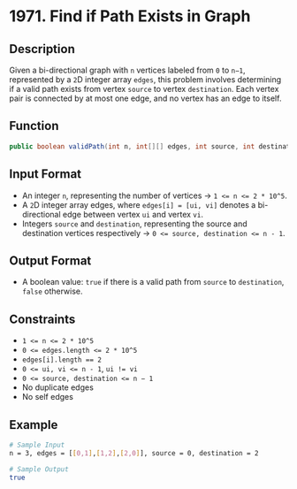 # 1971. Find if Path Exists in Graph

## Description

Given a bi-directional graph with `n` vertices labeled from `0` to `n−1`, represented by a `2`D integer array `edges`, this problem involves determining if a valid path exists from vertex `source` to vertex `destination`. Each vertex pair is connected by at most one edge, and no vertex has an edge to itself.

## Function

```java
public boolean validPath(int n, int[][] edges, int source, int destination) {}
```

## Input Format

- An integer `n`, representing the number of vertices &rarr; `1 <= n <= 2 * 10^5`.
- A `2`D integer array edges, where `edges[i] = [ui, vi]` denotes a bi-directional edge between vertex `ui` and vertex `vi`.
- Integers `source` and `destination`, representing the source and destination vertices respectively &rarr; `0 <= source, destination <= n - 1`.

## Output Format

- A boolean value: `true` if there is a valid path from `source` to `destination`, `false` otherwise.

## Constraints

- `1 <= n <= 2 * 10^5`
- `0 <= edges.length <= 2 * 10^5`
- `edges[i].length == 2`
- `0 <= ui, vi <= n - 1`, `ui != vi`
- `0 <= source, destination <= n − 1`
- No duplicate edges
- No self edges

## Example

```bash
# Sample Input
n = 3, edges = [[0,1],[1,2],[2,0]], source = 0, destination = 2

# Sample Output
true
```
